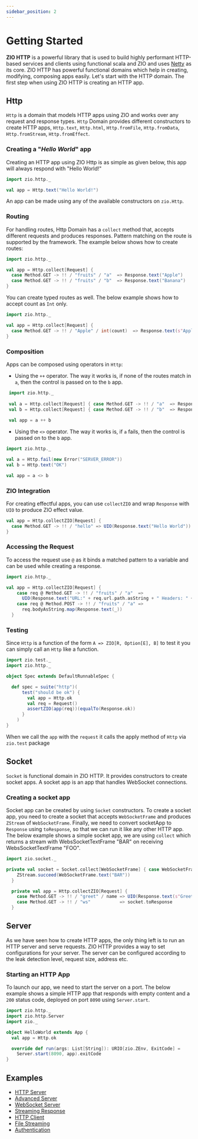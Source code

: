 ```yaml
---
sidebar_position: 2
---
```


# Getting Started

**ZIO HTTP** is a powerful library that is used to build highly performant HTTP-based services and clients using functional scala and ZIO and uses [Netty](https://netty.io/) as its core.
ZIO HTTP has powerful functional domains which help in creating, modifying, composing apps easily. Let's start with the HTTP domain.
The first step when using ZIO HTTP is creating an HTTP app. 

## Http

`Http` is a domain that models HTTP apps using ZIO and works over any request and response types. `Http` Domain provides different constructors to create HTTP apps, `Http.text`, `Http.html`, `Http.fromFile`, `Http.fromData`, `Http.fromStream`, `Http.fromEffect`.  

### Creating a "_Hello World_" app

Creating an HTTP app using ZIO Http is as simple as given below, this app will always respond with "Hello World!"

```scala
import zio.http._

val app = Http.text("Hello World!")
```
An app can be made using any of the available constructors on `zio.Http`.

### Routing

 For handling routes, Http Domain has a `collect` method that, accepts different requests and produces responses. Pattern matching on the route is supported by the framework.
The example below shows how to create routes:

```scala
import zio.http._

val app = Http.collect[Request] {
  case Method.GET -> !! / "fruits" / "a"  => Response.text("Apple")
  case Method.GET -> !! / "fruits" / "b"  => Response.text("Banana")
}
```
You can create typed routes as well. The below example shows how to accept count as `Int` only.
 ```scala
 import zio.http._
 
 val app = Http.collect[Request] {
   case Method.GET -> !! / "Apple" / int(count)  => Response.text(s"Apple: $count")
 }
 ```

### Composition

Apps can be composed using operators in `Http`:

- Using the `++` operator. The way it works is, if none of the routes match in `a`, then the control is passed on to the `b` app.

```scala
 import zio.http._
 
 val a = Http.collect[Request] { case Method.GET -> !! / "a"  => Response.ok }
 val b = Http.collect[Request] { case Method.GET -> !! / "b"  => Response.ok }
 
 val app = a ++ b
 ```


- Using the `<>` operator. The way it works is, if `a` fails, then the control is passed on to the `b` app.

```scala
import zio.http._

val a = Http.fail(new Error("SERVER_ERROR"))
val b = Http.text("OK")

val app = a <> b
```

### ZIO Integration

For creating effectful apps, you can use `collectZIO` and wrap `Response` with `UIO` to produce ZIO effect value.

```scala
val app = Http.collectZIO[Request] {
  case Method.GET -> !! / "hello" => UIO(Response.text("Hello World"))
}
```

### Accessing the Request

To access the request use `@` as it binds a matched pattern to a variable and can be used while creating a response.

```scala
import zio.http._

val app = Http.collectZIO[Request] {
    case req @ Method.GET -> !! / "fruits" / "a"  =>
      UIO(Response.text("URL:" + req.url.path.asString + " Headers: " + req.getHeaders))
    case req @ Method.POST -> !! / "fruits" / "a" =>
      req.bodyAsString.map(Response.text(_))
  }
```

### Testing

Since `Http` is a function of the form `A => ZIO[R, Option[E], B]` to test it you can simply call an `Http` like a function.

```scala
import zio.test._
import zio.http._

object Spec extends DefaultRunnableSpec {

  def spec = suite("http")(
      test("should be ok") {
        val app = Http.ok
        val req = Request()
        assertZIO(app(req))(equalTo(Response.ok))
      }
    )
}
```
When we call the `app` with the `request` it calls the apply method of `Http` via `zio.test` package

## Socket

`Socket` is functional domain in ZIO HTTP. It provides constructors to create socket apps. 
A socket app is an app that handles WebSocket connections.

### Creating a socket app

Socket app can be created by using `Socket` constructors. To create a socket app, you need to create a socket that accepts `WebSocketFrame` and produces `ZStream` of `WebSocketFrame`.
Finally, we need to convert socketApp to `Response` using `toResponse`, so that we can run it like any other HTTP app.   
The below example shows a simple socket app, we are using `collect` which returns a stream with WebsSocketTextFrame "BAR" on receiving WebsSocketTextFrame "FOO".   

```scala
import zio.socket._

private val socket = Socket.collect[WebSocketFrame] { case WebSocketFrame.Text("FOO") =>
    ZStream.succeed(WebSocketFrame.text("BAR"))
  }

  private val app = Http.collectZIO[Request] {
    case Method.GET -> !! / "greet" / name => UIO(Response.text(s"Greetings {$name}!"))
    case Method.GET -> !! / "ws"           => socket.toResponse
  }
```

## Server

As we have seen how to create HTTP apps, the only thing left is to run an  HTTP server and serve requests.
ZIO HTTP provides a way to set configurations for your server. The server can be configured according to the leak detection level, request size, address etc. 

### Starting an HTTP App

To launch our app, we need to start the server on a port. The below example shows a simple HTTP app that responds with empty content and a `200` status code, deployed on port `8090` using `Server.start`.

```scala
import zio.http._
import zio.http.Server
import zio._

object HelloWorld extends App {
  val app = Http.ok

  override def run(args: List[String]): URIO[zio.ZEnv, ExitCode] =
    Server.start(8090, app).exitCode
}
```

## Examples

- [HTTP Server](https://zio.github.io/zio-http/docs/v1.x/examples/zio-http-basic-examples/http_server)
- [Advanced Server](https://zio.github.io/zio-http/docs/v1.x/examples/advanced-examples/advanced_server)
- [WebSocket Server](https://zio.github.io/zio-http/docs/v1.x/examples/zio-http-basic-examples/web-socket)
- [Streaming Response](https://zio.github.io/zio-http/docs/v1.x/examples/advanced-examples/stream-response)
- [HTTP Client](https://zio.github.io/zio-http/docs/v1.x/examples/zio-http-basic-examples/http_client)
- [File Streaming](https://zio.github.io/zio-http/docs/v1.x/examples/advanced-examples/stream-file)
- [Authentication](https://zio.github.io/zio-http/docs/v1.x/examples/advanced-examples/authentication)

